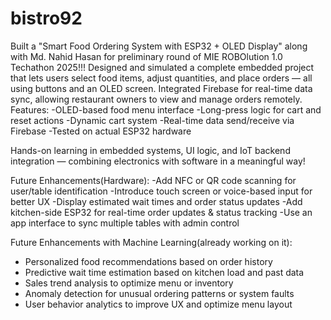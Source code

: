 # bistro92

Built a "Smart Food Ordering System with ESP32 + OLED Display" along with Md. Nahid Hasan for preliminary round of MIE ROBOlution 1.0 Techathon 2025!!!
Designed and simulated a complete embedded project that lets users select food items, adjust quantities, and place orders — all using buttons and an OLED screen. Integrated Firebase for real-time data sync, allowing restaurant owners to view and manage orders remotely.
Features:
-OLED-based food menu interface
-Long-press logic for cart and reset actions
-Dynamic cart system
-Real-time data send/receive via Firebase
-Tested on actual ESP32 hardware

Hands-on learning in embedded systems, UI logic, and IoT backend integration — combining electronics with software in a meaningful way!

Future Enhancements(Hardware):
-Add NFC or QR code scanning for user/table identification
-Introduce touch screen or voice-based input for better UX
-Display estimated wait times and order status updates
-Add kitchen-side ESP32 for real-time order updates & status tracking
-Use an app interface to sync multiple tables with admin control

Future Enhancements with Machine Learning(already working on it):
- Personalized food recommendations based on order history
- Predictive wait time estimation based on kitchen load and past data
- Sales trend analysis to optimize menu or inventory
- Anomaly detection for unusual ordering patterns or system faults
- User behavior analytics to improve UX and optimize menu layout
